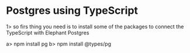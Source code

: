 # Postgres using TypeScript

1> so firs thing you need is to install some of the packages to connect the TypeScript with Elephant Postgres

a> npm install pg
b> npm install @types/pg

